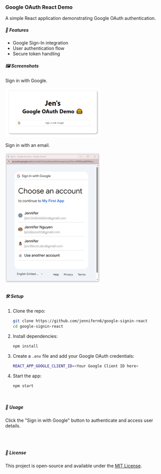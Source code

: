 ### Google OAuth React Demo

A simple React application demonstrating Google OAuth authentication.

##### 🚀 Features

- Google Sign-In integration
- User authentication flow
- Secure token handling

##### 🖼️ Screenshots

Sign in with Google.

<img src="src/assets/images/signin.png" alt="Sign In" width="300">

Sign in with an email.

<img src="src/assets/images/email-login.png" alt="Login in with email" width="300">

##### 🛠️ Setup

1. Clone the repo:
   ```sh
   git clone https://github.com/jennifern6/google-signin-react
   cd google-signin-react
   ```
2. Install dependencies:
   ```sh
   npm install
   ```
3. Create a `.env` file and add your Google OAuth credentials:
   ```sh
   REACT_APP_GOOGLE_CLIENT_ID=<Your Google Client ID here>
   ```
4. Start the app:
   ```sh
   npm start
   ```
   <br>

##### 🎯 Usage

Click the "Sign in with Google" button to authenticate and access user details.

<br><br>

##### 📜 License

This project is open-source and available under the [MIT License](LICENSE).

